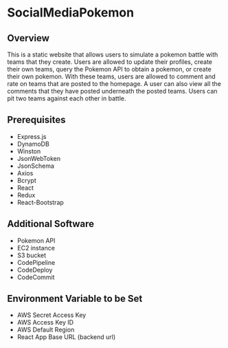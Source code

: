 # SocialMediaPokemon

## Overview
This is a static website that allows users to simulate a pokemon battle with teams that they create.
Users are allowed to update their profiles, create their own teams, query the Pokemon API to obtain a pokemon, or create their own pokemon.
With these teams, users are allowed to comment and rate on teams that are posted to the homepage. A user can also view all the comments that they have posted underneath the posted teams.
Users can pit two teams against each other in battle.

## Prerequisites
 - Express.js
 - DynamoDB
 - Winston
 - JsonWebToken
 - JsonSchema
 - Axios
 - Bcrypt
 - React
 - Redux
 - React-Bootstrap

## Additional Software
 - Pokemon API
 - EC2 instance
 - S3 bucket
 - CodePipeline
 - CodeDeploy
 - CodeCommit

## Environment Variable to be Set
 - AWS Secret Access Key
 - AWS Access Key ID
 - AWS Default Region
 - React App Base URL (backend url)
